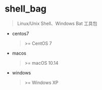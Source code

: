 # shell_bag
> Linux/Unix Shell、Windows Bat 工具包

- centos7
    > \>= CentOS 7

- macos
    > \>= macOS 10.14

- windows
    > \>= Windows XP
